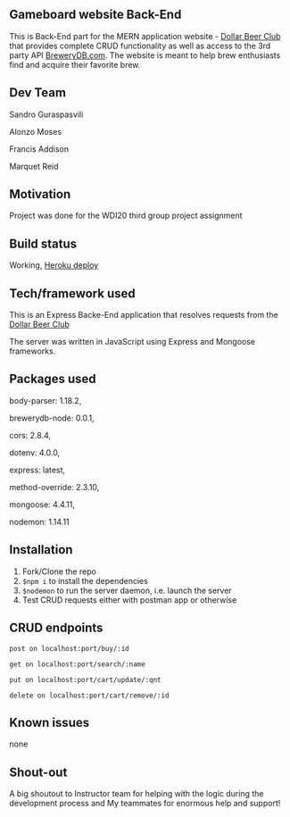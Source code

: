 ## Gameboard website Back-End
This is Back-End part for the MERN application website - [Dollar Beer Club](https://github.com/codenamequet/beer-club-front-end) that provides complete CRUD functionality as well as access to the 3rd party API [BreweryDB.com](http://www.brewerydb.com/). The website is meant to help brew enthusiasts find and acquire their favorite brew.


## Dev Team
Sandro Guraspasvili

Alonzo Moses

Francis Addison

Marquet Reid


## Motivation
Project was done for the WDI20 third group project assignment


## Build status
Working, [Heroku deploy](https://dbc-project3-backend.herokuapp.com/)


## Tech/framework used
This is an Express Backe-End application that resolves requests from the [Dollar Beer Club](https://github.com/codenamequet/beer-club-front-end)

The server was written in JavaScript using Express and Mongoose frameworks.


## Packages used

body-parser: 1.18.2,
    
brewerydb-node: 0.0.1,
    
cors: 2.8.4,
    
dotenv: 4.0.0,
    
express: latest,
    
method-override: 2.3.10,
    
mongoose: 4.4.11,
    
nodemon: 1.14.11


## Installation
1. Fork/Clone the repo
2. ```$npm i``` to install the dependencies
3. ```$nodemon``` to run the server daemon, i.e. launch the server
4. Test CRUD requests either with postman app or otherwise

## CRUD endpoints
```post on localhost:port/buy/:id```


```get on localhost:port/search/:name```


```put on localhost:port/cart/update/:qnt```


```delete on localhost:port/cart/remove/:id```


## Known issues
none


## Shout-out
A big shoutout to Instructor team for helping with the logic during the development process and My teammates for enormous help and support!
